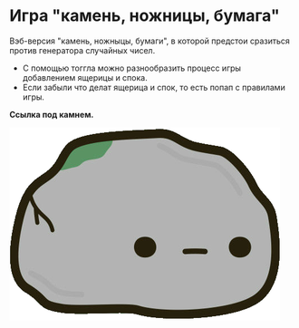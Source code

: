
# __Игра "камень, ножницы, бумага"__

Вэб-версия "камень, ножныцы, бумаги", в которой предстои сразиться против генератора случайных чисел.

- С помощью тоггла можно разнообразить процесс игры добавлением ящерицы и спока.
- Если забыли что делат ящерица и спок, то есть попап с правилами игры.




 __Ссылка под камнем.__

[![](./images/icon.png)](https://nameless501.github.io/rock_paper_scissors/)
